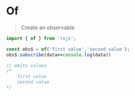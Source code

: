 # Of

> Create an observable

``` javascript
import { of } from 'rxjs';

const obs$ = of('first value','second value');
obs$.subscribe(data=>console.log(data))

// emits values
/*
	first value
	second value
*/
```

